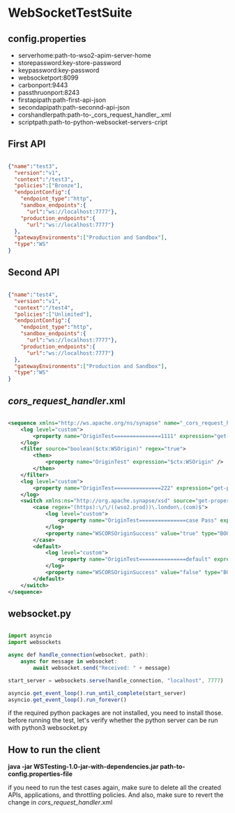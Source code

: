 # WebSocketTestSuite
## config.properties <br />
 
<ul>
<li>serverhome:path-to-wso2-apim-server-home</li>
<li>storepassword:key-store-password</li>
<li>keypassword:key-password</li>
<li>websocketport:8099</li>
<li>carbonport:9443</li>
<li>passthruonport:8243</li>
<li>firstapipath:path-first-api-json</li>
<li>secondapipath:path-seconnd-api-json</li>
<li>corshandlerpath:path-to-_cors_request_handler_.xml</li>
<li>scriptpath:path-to-python-websocket-servers-cript</li>
</ul>

## First API <br />
```json

{"name":"test3",
  "version":"v1",
  "context":"/test3",
  "policies":["Bronze"],
  "endpointConfig":{
    "endpoint_type":"http",
    "sandbox_endpoints":{
      "url":"ws://localhost:7777"},
    "production_endpoints":{
      "url":"ws://localhost:7777"}
  },
  "gatewayEnvironments":["Production and Sandbox"],
  "type":"WS"
}

```

## Second API <br />
```json

{"name":"test4",
  "version":"v1",
  "context":"/test4",
  "policies":["Unlimited"],
  "endpointConfig":{
    "endpoint_type":"http",
    "sandbox_endpoints":{
      "url":"ws://localhost:7777"},
    "production_endpoints":{
      "url":"ws://localhost:7777"}
  },
  "gatewayEnvironments":["Production and Sandbox"],
  "type":"WS"
}

```

## _cors_request_handler_.xml <br />

```xml

<sequence xmlns="http://ws.apache.org/ns/synapse" name="_cors_request_handler_">
    <log level="custom">
        <property name="OriginTest===============1111" expression="get-property('WSOrigin')" />
    </log>
    <filter source="boolean($ctx:WSOrigin)" regex="true">
        <then>
            <property name="OriginTest" expression="$ctx:WSOrigin" />
        </then>
    </filter>
    <log level="custom">
        <property name="OriginTest===============222" expression="get-property('OriginTest')" />
    </log>
    <switch xmlns:ns="http://org.apache.synapse/xsd" source="get-property('OriginTest')">
        <case regex="(https):\/\/((wso2.prod))\.london\.(com)$">
            <log level="custom">
                <property name="OriginTest===============case Pass" expression="get-property('WSOrigin')" />
            </log>
            <property name="WSCORSOriginSuccess" value="true" type="BOOLEAN" />
        </case>
        <default>
            <log level="custom">
                <property name="OriginTest===============default" expression="get-property('WSOrigin')" />
            </log>
            <property name="WSCORSOriginSuccess" value="false" type="BOOLEAN" />
        </default>
    </switch>
</sequence>

```

## websocket.py <br />

```js

import asyncio
import websockets

async def handle_connection(websocket, path):
    async for message in websocket:
        await websocket.send("Received: " + message)

start_server = websockets.serve(handle_connection, "localhost", 7777)

asyncio.get_event_loop().run_until_complete(start_server)
asyncio.get_event_loop().run_forever()

```
if the required python packages are not installed, you need to install those. before running the test, let's verify whether the python server can be run with python3 websocket.py <br />

## How to run the client <br />
**java -jar WSTesting-1.0-jar-with-dependencies.jar path-to-config.properties-file**

if you need to run the test cases again, make sure to delete all the created APIs, applications, and throttling policies. And also, make sure to revert the change in _cors_request_handler_.xml <br />
